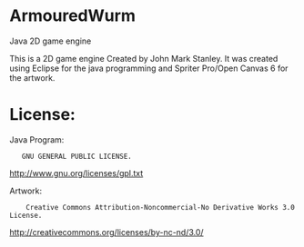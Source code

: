 # ArmouredWurm
Java 2D game engine

This is a 2D game engine Created by John Mark Stanley.
  It was created using Eclipse for the java programming and Spriter Pro/Open Canvas 6 for the artwork.

# License:

  Java Program:
  
       GNU GENERAL PUBLIC LICENSE.
   http://www.gnu.org/licenses/gpl.txt
  
  Artwork:
  
        Creative Commons Attribution-Noncommercial-No Derivative Works 3.0 License.
  http://creativecommons.org/licenses/by-nc-nd/3.0/
